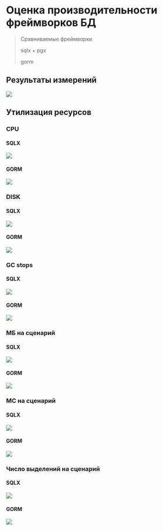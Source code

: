 # Оценка производительности фреймворков БД

>
> Сравниваемые фреймворки
>
> sqlx + pgx
>
> gorm
>

## Результаты измерений
![](./res/benchmark/benchmark.svg)

## Утилизация ресурсов

### CPU
#### SQLX
![](./res/benchmark/sqlx/cpu_utilization.png)
#### GORM
![](./res/benchmark/gorm/cpu_utilization.png)

### DISK
#### SQLX
![](./res/benchmark/sqlx/disk_io.png)
#### GORM
![](./res/benchmark/gorm/disk_io.png)

### GC stops
#### SQLX
![](./res/benchmark/sqlx/gc_duration_quantile.png)
#### GORM
![](./res/benchmark/gorm/gc_duration_quantile.png)

### МБ на сценарий
#### SQLX
![](./res/benchmark/sqlx/mb_per_op_quantile.png)
#### GORM
![](./res/benchmark/gorm/mb_per_op_quantile.png)

### МС на сценарий
#### SQLX
![](./res/benchmark/sqlx/ms_per_op_quantile.png)
#### GORM
![](./res/benchmark/gorm/ms_per_op_quantile.png)

### Число выделений на сценарий
#### SQLX
![](./res/benchmark/sqlx/alloca_per_op_quantile.png)
#### GORM
![](./res/benchmark/gorm/alloca_per_op_quantile.png)

